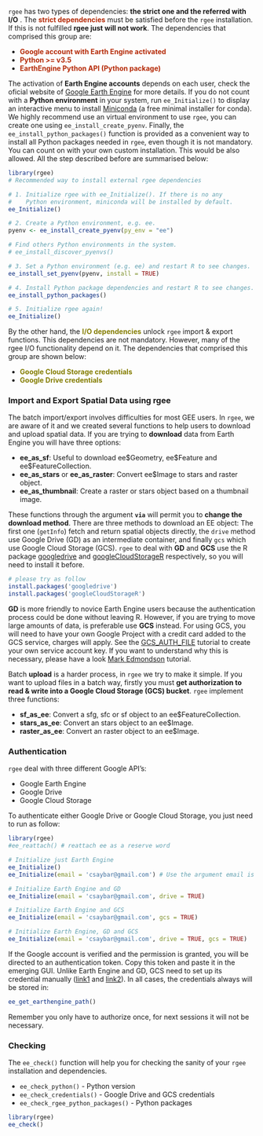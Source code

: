 `rgee` has two types of dependencies: **the strict one and the referred with I/O** . The <span
style="color:#b52b09">**strict dependencies**</span> must be
satisfied before the `rgee` installation. If this is not fulfilled
**rgee just will not work**. The dependencies that comprised this group
are:

-   <span style="color:#b52b09"><b> Google account with Earth Engine
    activated </b></span>
-   <span style="color:#b52b09"><b> Python >= v3.5 </b></span>
-   <span style="color:#b52b09"><b> EarthEngine Python API (Python package) </b></span>

The activation of **Earth Engine accounts** depends on each user, check
the oficial website of [Google Earth
Engine](https://earthengine.google.com/) for more details. If you do not
count with a **Python environment** in your system, run
`ee_Initialize()` to display an interactive menu to install
[Miniconda](https://docs.conda.io/en/latest/miniconda.html) (a free
minimal installer for conda). We highly recommend use an virtual
environment to use `rgee`, you can create one using `ee_install_create_pyenv`.
Finally, the `ee_install_python_packages()` function is provided as a
convenient way to install all Python packages needed in `rgee`, even
though it is not mandatory. You can count on with your own custom
installation. This would be also allowed. All the step described before are
summarised below:

``` r
library(rgee)
# Recommended way to install external rgee dependencies 

# 1. Initialize rgee with ee_Initialize(). If there is no any
#    Python environment, miniconda will be installed by default.
ee_Initialize()

# 2. Create a Python environment, e.g. ee.
pyenv <- ee_install_create_pyenv(py_env = "ee")

# Find others Python environments in the system.
# ee_install_discover_pyenvs()

# 3. Set a Python environment (e.g. ee) and restart R to see changes.
ee_install_set_pyenv(pyenv, install = TRUE)

# 4. Install Python package dependencies and restart R to see changes.
ee_install_python_packages()

# 5. Initialize rgee again!
ee_Initialize()
```

By the other hand, the  <span style="color:#857e04"><b>I/O dependencies</b></span> unlock `rgee`
import & export functions. This dependencies are not mandatory. However,
many of the rgee I/O functionality depend on it. The dependencies that
comprised this group are shown below:

-   <span style="color:#857e04">**Google Cloud Storage
    credentials**</span>
-   <span style="color:#857e04">**Google Drive credentials**</span>

### Import and Export Spatial Data using rgee

The batch import/export involves difficulties for most GEE users. In
`rgee`, we are aware of it and we created several functions to help
users to download and upload spatial data. If you are trying to
**download** data from Earth Engine you will have three options:

-   **ee\_as\_sf**: Useful to download ee\$Geometry, ee\$Feature and ee\$FeatureCollection.
-   **ee\_as\_stars** or **ee\_as\_raster**: Convert ee$Image to stars and raster object.
-   **ee\_as\_thumbnail**: Create a raster or stars object based on a
    thumbnail image.

These functions through the argument **`via`** will permit you to
**change the download method**. There are three methods to download an
EE object: The first one (`getInfo`) fetch and return spatial objects directly,
the `drive` method use Google Drive (GD) as an intermediate
container, and finally `gcs` which use Google Cloud Storage (GCS).
`rgee` to deal with **GD** and **GCS** use the R package
[googledrive](https://googledrive.tidyverse.org/) and
[googleCloudStorageR](http://code.markedmondson.me/googleCloudStorageR/)
respectively, so you will need to install it before.

``` r
# please try as follow
install.packages('googledrive')
install.packages('googleCloudStorageR')
```

**GD** is more friendly to novice Earth Engine users because the
authentication process could be done without leaving R. However, if you
are trying to move large amounts of data, is preferable use **GCS** instead. For using GCS, you will
need to have your own Google Project with a credit card added to the GCS service, charges will apply. See the
[GCS\_AUTH\_FILE](https://github.com/csaybar/GCS_AUTH_FILE.json)
tutorial to create your own service account key. If you want to
understand why this is necessary, please have a look [Mark
Edmondson](http://code.markedmondson.me/googleCloudStorageR/articles/googleCloudStorageR.html)
tutorial.

Batch **upload** is a harder process, in `rgee` we try to make it
simple. If you want to upload files in a batch way, firstly you must
**get authorization to read & write into a Google Cloud Storage (GCS)
bucket**. `rgee` implement three functions:

-   **sf\_as\_ee**: Convert a sfg, sfc or sf object to an ee$FeatureCollection.
-   **stars\_as\_ee**: Convert an stars object to an ee$Image.
-   **raster\_as\_ee**: Convert an raster object to an ee$Image.

### Authentication

`rgee` deal with three different Google API’s:

-   Google Earth Engine
-   Google Drive
-   Google Cloud Storage

To authenticate either Google Drive or Google Cloud Storage, you just
need to run as follow:

``` r
library(rgee)
#ee_reattach() # reattach ee as a reserve word

# Initialize just Earth Engine
ee_Initialize()
ee_Initialize(email = 'csaybar@gmail.com') # Use the argument email is not mandatory

# Initialize Earth Engine and GD
ee_Initialize(email = 'csaybar@gmail.com', drive = TRUE)

# Initialize Earth Engine and GCS
ee_Initialize(email = 'csaybar@gmail.com', gcs = TRUE)

# Initialize Earth Engine, GD and GCS
ee_Initialize(email = 'csaybar@gmail.com', drive = TRUE, gcs = TRUE)
```

If the Google account is verified and the permission is granted, you
will be directed to an authentication token. Copy this token and paste
it in the emerging GUI. Unlike Earth Engine and GD, GCS need to set up its credential manually ([link1](http://code.markedmondson.me/googleCloudStorageR/articles/googleCloudStorageR.html) and [link2](https://github.com/csaybar/GCS_AUTH_FILE.json)). In all cases, the credentials always will be stored in: 

``` r
ee_get_earthengine_path()
```
Remember you only have to authorize once, for next sessions it will not be necessary.

### Checking

The `ee_check()` function will help you for checking the sanity of your 
`rgee` installation and dependencies. 

-   `ee_check_python()` - Python version
-   `ee_check_credentials()` - Google Drive and GCS credentials
-   `ee_check_rgee_python_packages()` - Python packages


``` r
library(rgee)
ee_check()
```
